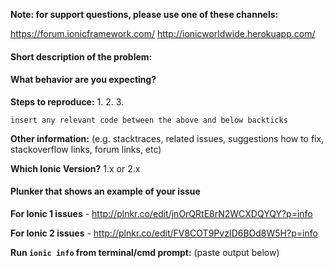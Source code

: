 **Note: for support questions, please use one of these channels:** 

https://forum.ionicframework.com/
http://ionicworldwide.herokuapp.com/


#### Short description of the problem:


#### What behavior are you expecting?


**Steps to reproduce:**
1. 
2. 
3. 

```
insert any relevant code between the above and below backticks
```

**Other information:** (e.g. stacktraces, related issues, suggestions how to fix, stackoverflow links, forum links, etc)
 

**Which Ionic Version?** 1.x or 2.x


#### Plunker that shows an example of your issue

**For Ionic 1 issues** - http://plnkr.co/edit/jnOrQRtE8rN2WCXDQYQY?p=info

**For Ionic 2 issues** - http://plnkr.co/edit/FV8COT9PvzID6BOd8W5H?p=info


**Run `ionic info` from terminal/cmd prompt:** (paste output below)


